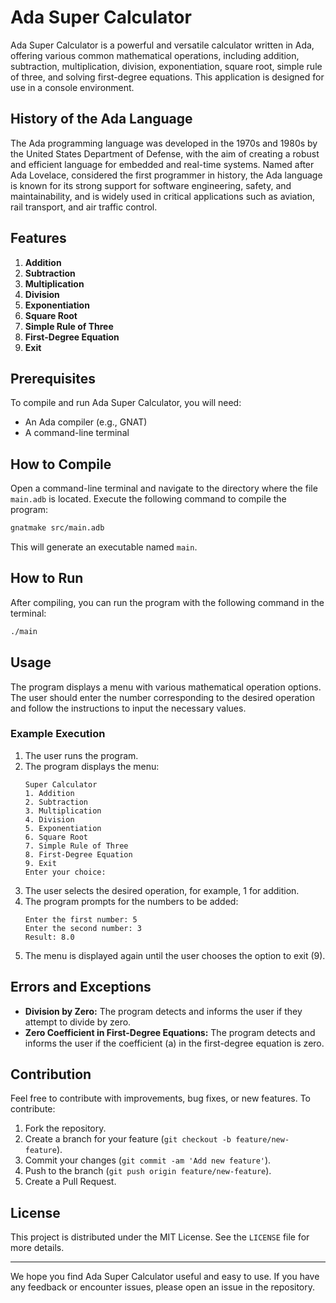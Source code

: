 # Ada Super Calculator

Ada Super Calculator is a powerful and versatile calculator written in Ada, offering various common mathematical operations, including addition, subtraction, multiplication, division, exponentiation, square root, simple rule of three, and solving first-degree equations. This application is designed for use in a console environment.

## History of the Ada Language

The Ada programming language was developed in the 1970s and 1980s by the United States Department of Defense, with the aim of creating a robust and efficient language for embedded and real-time systems. Named after Ada Lovelace, considered the first programmer in history, the Ada language is known for its strong support for software engineering, safety, and maintainability, and is widely used in critical applications such as aviation, rail transport, and air traffic control.

## Features

1. **Addition**
2. **Subtraction**
3. **Multiplication**
4. **Division**
5. **Exponentiation**
6. **Square Root**
7. **Simple Rule of Three**
8. **First-Degree Equation**
9. **Exit**

## Prerequisites

To compile and run Ada Super Calculator, you will need:

- An Ada compiler (e.g., GNAT)
- A command-line terminal

## How to Compile

Open a command-line terminal and navigate to the directory where the file `main.adb` is located. Execute the following command to compile the program:

```sh
gnatmake src/main.adb
```

This will generate an executable named `main`.

## How to Run

After compiling, you can run the program with the following command in the terminal:

```sh
./main
```

## Usage

The program displays a menu with various mathematical operation options. The user should enter the number corresponding to the desired operation and follow the instructions to input the necessary values.

### Example Execution

1. The user runs the program.
2. The program displays the menu:
   ```
   Super Calculator
   1. Addition
   2. Subtraction
   3. Multiplication
   4. Division
   5. Exponentiation
   6. Square Root
   7. Simple Rule of Three
   8. First-Degree Equation
   9. Exit
   Enter your choice:
   ```
3. The user selects the desired operation, for example, 1 for addition.
4. The program prompts for the numbers to be added:
   ```
   Enter the first number: 5
   Enter the second number: 3
   Result: 8.0
   ```
5. The menu is displayed again until the user chooses the option to exit (9).

## Errors and Exceptions

- **Division by Zero:** The program detects and informs the user if they attempt to divide by zero.
- **Zero Coefficient in First-Degree Equations:** The program detects and informs the user if the coefficient \(a\) in the first-degree equation is zero.

## Contribution

Feel free to contribute with improvements, bug fixes, or new features. To contribute:

1. Fork the repository.
2. Create a branch for your feature (`git checkout -b feature/new-feature`).
3. Commit your changes (`git commit -am 'Add new feature'`).
4. Push to the branch (`git push origin feature/new-feature`).
5. Create a Pull Request.

## License

This project is distributed under the MIT License. See the `LICENSE` file for more details.

---

We hope you find Ada Super Calculator useful and easy to use. If you have any feedback or encounter issues, please open an issue in the repository.
```